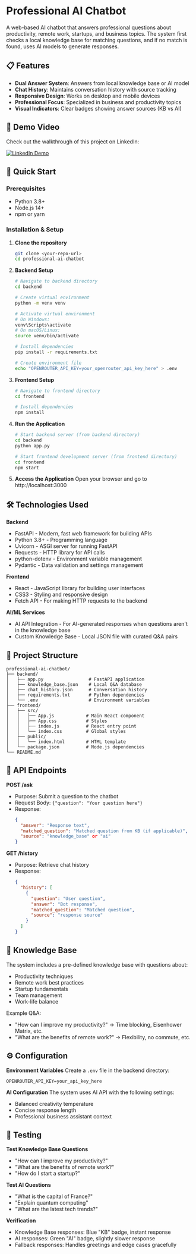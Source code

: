 # Professional AI Chatbot

A web-based AI chatbot that answers professional questions about productivity, remote work, startups, and business topics. The system first checks a local knowledge base for matching questions, and if no match is found, uses AI models to generate responses.

## 📋 Features

- **Dual Answer System**: Answers from local knowledge base or AI model
- **Chat History**: Maintains conversation history with source tracking
- **Responsive Design**: Works on desktop and mobile devices
- **Professional Focus**: Specialized in business and productivity topics
- **Visual Indicators**: Clear badges showing answer sources (KB vs AI)

## 🎥 Demo Video

Check out the walkthrough of this project on LinkedIn:

[![LinkedIn Demo](https://img.shields.io/badge/Watch%20Demo-LinkedIn%20Post-blue?style=for-the-badge&logo=linkedin)](https://www.linkedin.com/posts/miminchandrank_ai-chatbot-fullstack-activity-7371135427493339137-ChbC?utm_source=share&utm_medium=member_desktop&rcm=ACoAAFD4aN8BBSizqogKnOr2eBg_WSmXdqUej4w)

## 🚀 Quick Start

### Prerequisites
- Python 3.8+
- Node.js 14+
- npm or yarn

### Installation & Setup

1. **Clone the repository**
   ```bash
   git clone <your-repo-url>
   cd professional-ai-chatbot
   ```

2. **Backend Setup**
   ```bash
   # Navigate to backend directory
   cd backend
   
   # Create virtual environment
   python -m venv venv
   
   # Activate virtual environment
   # On Windows:
   venv\Scripts\activate
   # On macOS/Linux:
   source venv/bin/activate
   
   # Install dependencies
   pip install -r requirements.txt
   
   # Create environment file
   echo "OPENROUTER_API_KEY=your_openrouter_api_key_here" > .env
   ```

3. **Frontend Setup**
   ```bash
   # Navigate to frontend directory
   cd frontend
   
   # Install dependencies
   npm install
   ```

4. **Run the Application**
   ```bash
   # Start backend server (from backend directory)
   cd backend
   python app.py
   
   # Start frontend development server (from frontend directory)
   cd frontend
   npm start
   ```

5. **Access the Application**
   Open your browser and go to http://localhost:3000

## 🛠️ Technologies Used

**Backend**
- FastAPI - Modern, fast web framework for building APIs
- Python 3.8+ - Programming language
- Uvicorn - ASGI server for running FastAPI
- Requests - HTTP library for API calls
- python-dotenv - Environment variable management
- Pydantic - Data validation and settings management

**Frontend**
- React - JavaScript library for building user interfaces
- CSS3 - Styling and responsive design
- Fetch API - For making HTTP requests to the backend

**AI/ML Services**
- AI API Integration - For AI-generated responses when questions aren't in the knowledge base
- Custom Knowledge Base - Local JSON file with curated Q&A pairs

## 📁 Project Structure

```
professional-ai-chatbot/
├── backend/
│   ├── app.py                 # FastAPI application
│   ├── knowledge_base.json    # Local Q&A database
│   ├── chat_history.json      # Conversation history
│   ├── requirements.txt       # Python dependencies
│   └── .env                   # Environment variables
├── frontend/
│   ├── src/
│   │   ├── App.js            # Main React component
│   │   ├── App.css           # Styles
│   │   ├── index.js          # React entry point
│   │   └── index.css         # Global styles
│   ├── public/
│   │   └── index.html        # HTML template
│   └── package.json          # Node.js dependencies
└── README.md
```

## 🔌 API Endpoints

**POST /ask**
- Purpose: Submit a question to the chatbot
- Request Body: `{"question": "Your question here"}`
- Response:
  ```json
  {
    "answer": "Response text",
    "matched_question": "Matched question from KB (if applicable)",
    "source": "knowledge_base" or "ai"
  }
  ```

**GET /history**
- Purpose: Retrieve chat history
- Response:
  ```json
  {
    "history": [
      {
        "question": "User question",
        "answer": "Bot response",
        "matched_question": "Matched question",
        "source": "response source"
      }
    ]
  }
  ```

## 🧠 Knowledge Base

The system includes a pre-defined knowledge base with questions about:

- Productivity techniques
- Remote work best practices
- Startup fundamentals
- Team management
- Work-life balance

Example Q&A:
- "How can I improve my productivity?" → Time blocking, Eisenhower Matrix, etc.
- "What are the benefits of remote work?" → Flexibility, no commute, etc.

## ⚙️ Configuration

**Environment Variables**
Create a `.env` file in the backend directory:
```
OPENROUTER_API_KEY=your_api_key_here
```

**AI Configuration**
The system uses AI API with the following settings:
- Balanced creativity temperature
- Concise response length
- Professional business assistant context

## 🧪 Testing

**Test Knowledge Base Questions**
- "How can I improve my productivity?"
- "What are the benefits of remote work?"
- "How do I start a startup?"

**Test AI Questions**
- "What is the capital of France?"
- "Explain quantum computing"
- "What are the latest tech trends?"

**Verification**
- Knowledge Base responses: Blue "KB" badge, instant response
- AI responses: Green "AI" badge, slightly slower response
- Fallback responses: Handles greetings and edge cases gracefully
